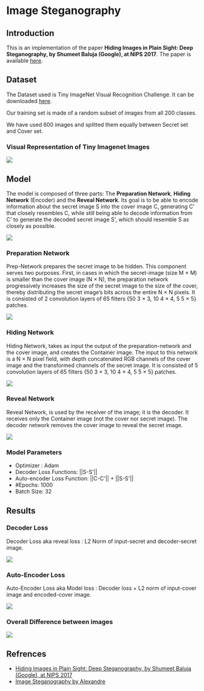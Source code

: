 # Image Steganography

## Introduction

This is an implementation of the paper **Hiding Images in Plain Sight: Deep Steganography, by Shumeet Baluja (Google), at NIPS 2017**. The paper is available [here](https://papers.nips.cc/paper/6802-hiding-images-in-plain-sight-deep-steganography).

## Dataset

The Dataset used is Tiny ImageNet Visual Recognition Challenge. It can be downloaded [here](https://drive.google.com/drive/folders/1R9nEM3cBXgYbnG_LBmASNvgthtSfaF8_?usp=sharing).

Our training set is made of a random subset of images from all 200 classes.

We have used 600 images and splitted them equally between Secret set and Cover set.

### Visual Representation of Tiny Imagenet Images

![](images/demo_images.png)

## Model

The model is composed of three parts: The **Preparation Network**, **Hiding Network** (Encoder) and the **Reveal Network**. Its goal is to be able to encode information about the secret image S into the cover image C, generating C' that closely resembles C, while still being able to decode information from C' to generate the decoded secret image S', which should resemble S as closely as possible.

![](images/model_architecture.png)

### Preparation Network

Prep-Network prepares the secret image to be hidden. This component serves two purposes. First, in cases in which the secret-image (size M × M) is smaller than the cover image (N × N), the preparation network progressively increases the size of the secret image to the size of the cover, thereby distributing the secret image’s bits across the entire N × N pixels. It is consisted of 2 convolution layers of 65 filters {50 3 × 3, 10 4 × 4, 5 5 × 5} patches.

![](images/Prep.png)

### Hiding Network

Hiding Network, takes as input the output of the preparation-network and the cover image, and creates the Container image. The input to this network is a N × N pixel
field, with depth concatenated RGB channels of the cover image and the transformed channels of the secret image. It is consisted of 5 convolution layers of 65 filters {50 3 × 3, 10 4 × 4, 5 5 × 5} patches.

![](images/hiding.png)

### Reveal Network

Reveal Network, is used by the receiver of the image; it is the decoder. It receives only the Container image (not the
cover nor secret image). The decoder network removes the cover image to reveal the secret image.

![](images/reveal.png)

### Model Parameters

- Optimizer : Adam
- Decoder Loss Functions: ||S-S'||
- Auto-encoder Loss Function: ||C-C'|| + ||S-S'||
- #Epochs: 1000
- Batch Size: 32

## Results

### Decoder Loss

Decoder Loss aka reveal loss : L2 Norm of input-secret and decoder-secret image.

![](result_images/single_steg_full_reveal_network_loss.png)

### Auto-Encoder Loss

Auto-Encoder Loss aka Model loss : Decoder loss + L2 norm of input-cover image and encoded-cover image.

![](result_images/single_steg_full_model_loss.png)

### Overall Difference between images

![](result_images/single_steg_results_images.png)

## Refrences

- [Hiding Images in Plain Sight: Deep Steganography, by Shumeet Baluja (Google), at NIPS 2017](https://papers.nips.cc/paper/6802-hiding-images-in-plain-sight-deep-steganography)
- [Image Steganography by Alexandre](https://github.com/alexandremuzio/deep-steg)